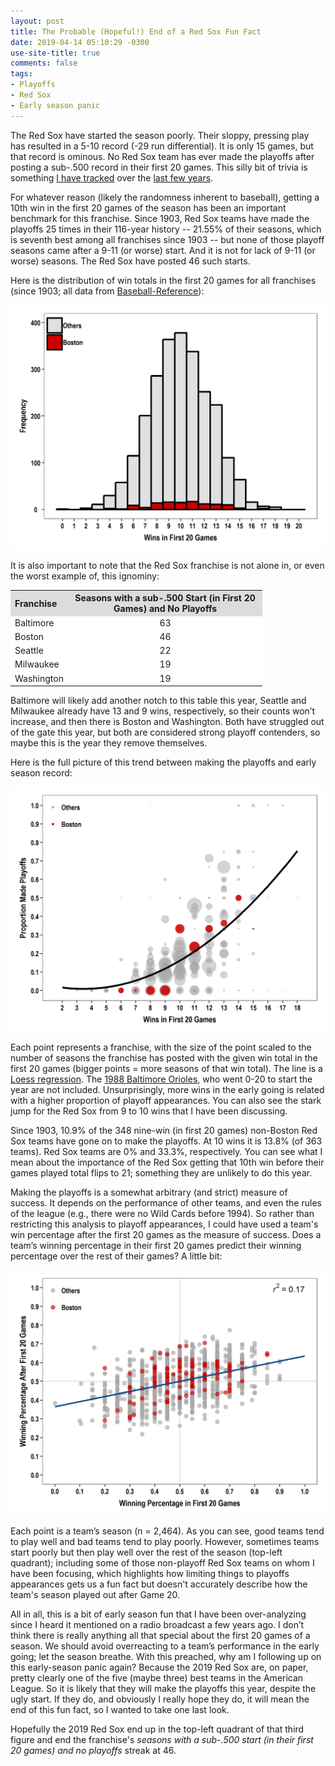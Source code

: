 ```yaml
---
layout: post
title: The Probable (Hopeful!) End of a Red Sox Fun Fact
date: 2019-04-14 05:10:29 -0300
use-site-title: true
comments: false
tags:
- Playoffs
- Red Sox
- Early season panic
---
```


The Red Sox have started the season poorly. Their sloppy, pressing play has resulted in a 5-10 record (-29 run differential). It is only 15 games, but that record is ominous. No Red Sox team has ever made the playoffs after posting a sub-.500 record in their first 20 games. This silly bit of trivia is something <a href = "https://christopherteeter.wordpress.com/2014/05/13/playoff-chances-after20/" target = "_blank"> I have tracked</a> over the <a href = "http://boston.locals.baseballprospectus.com/2015/04/27/crossing-the-first-hurdle-playoff-chances-after-20-games/" target = "_blank">last few years</a>.

For whatever reason (likely the randomness inherent to baseball), getting a 10th win in the first 20 games of the season has been an important benchmark for this franchise. Since 1903, Red Sox teams have made the playoffs 25 times in their 116-year history -- 21.55% of their seasons, which is seventh best among all franchises since 1903 -- but none of those playoff seasons came after a 9-11 (or worse) start. And it is not for lack of 9-11 (or worse) seasons. The Red Sox have posted 46 such starts.

Here is the distribution of win totals in the first 20 games for all franchises (since 1903; all data from <a href = "https://www.baseball-reference.com/" target = "_blank">Baseball-Reference</a>):

![Fig1_WinsHistogram](/img/fig1_winsHist.png)

It is also important to note that the Red Sox franchise is not alone in, or even the worst example of, this ignominy:

<table style="width:80%" align="center">
<tr> <th style="text-align:left" bgcolor="gainsboro"> Franchise </th> <th style="text-align:center" bgcolor="gainsboro"> Seasons with a sub-.500 Start (in First 20 Games) and No Playoffs </th></tr>
  <tr> <td style="text-align:left" bgcolor="white"> Baltimore </td> <td style="text-align:center" bgcolor="white"> 63 </td> </tr> 
  <tr> <td style="text-align:left" bgcolor="white"> Boston </td> <td style="text-align:center" bgcolor="white"> 46 </td> </tr> 
  <tr> <td style="text-align:left" bgcolor="white"> Seattle </td> <td style="text-align:center" bgcolor="white"> 22 </td> </tr> 
  <tr> <td style="text-align:left" bgcolor="white"> Milwaukee </td> <td style="text-align:center" bgcolor="white"> 19 </td> </tr> 
  <tr> <td style="text-align:left" bgcolor="white"> Washington </td> <td style="text-align:center" bgcolor="white"> 19 </td> </tr> 
</table>

Baltimore will likely add another notch to this table this year, Seattle and Milwaukee already have 13 and 9 wins, respectively, so their counts won’t increase, and then there is Boston and Washington. Both have struggled out of the gate this year, but both are considered strong playoff contenders, so maybe this is the year they remove themselves.

Here is the full picture of this trend between making the playoffs and early season record:

![Fig2_PostSeasonPlot](/img/fig2_pstPLOT.png)

Each point represents a franchise, with the size of the point scaled to the number of seasons the franchise has posted with the given win total in the first 20 games (bigger points = more seasons of that win total). The line is a <a href = "https://en.wikipedia.org/wiki/Local_regression" target = "_blank">Loess regression</a>. The <a href = "https://www.baseball-reference.com/teams/BAL/1988.shtml" target = "_blank">1988 Baltimore Orioles</a>, who went 0-20 to start the year are not included. Unsurprisingly, more wins in the early going is related with a higher proportion of playoff appearances. You can also see the stark jump for the Red Sox from 9 to 10 wins that I have been discussing.

Since 1903, 10.9% of the 348 nine-win (in first 20 games) non-Boston Red Sox teams have gone on to make the playoffs. At 10 wins it is 13.8% (of 363 teams). Red Sox teams are 0% and 33.3%, respectively. You can see what I mean about the importance of the Red Sox getting that 10th win before their games played total flips to 21; something they are unlikely to do this year.

Making the playoffs is a somewhat arbitrary (and strict) measure of success. It depends on the performance of other teams, and even the rules of the league (e.g., there were no Wild Cards before 1994). So rather than restricting this analysis to playoff appearances, I could have used a team's win percentage after the first 20 games as the measure of success. Does a team’s winning percentage in their first 20 games predict their winning percentage over the rest of their games? A little bit:

![Fig3_WinPctPlot](/img/fig3_winPCT.png)

Each point is a team’s season (n = 2,464). As you can see, good teams tend to play well and bad teams tend to play poorly. However, sometimes teams start poorly but then play well over the rest of the season (top-left quadrant); including some of those non-playoff Red Sox teams on whom I have been focusing, which highlights how limiting things to playoffs appearances gets us a fun fact but doesn't accurately describe how the team's season played out after Game 20.

All in all, this is a bit of early season fun that I have been over-analyzing since I heard it mentioned on a radio broadcast a few years ago. I don’t think there is really anything all that special about the first 20 games of a season. We should avoid overreacting to a team’s performance in the early going; let the season breathe. With this preached, why am I following up on this early-season panic again? Because the 2019 Red Sox are, on paper, pretty clearly one of the five (maybe three) best teams in the American League. So it is likely that they will make the playoffs this year, despite the ugly start. If they do, and obviously I really hope they do, it will mean the end of this fun fact, so I wanted to take one last look. 

Hopefully the 2019 Red Sox end up in the top-left quadrant of that third figure and end the franchise's <em>seasons with a sub-.500 start (in their first 20 games) and no playoffs</em> streak at 46.